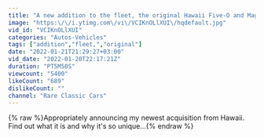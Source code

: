 ```yaml
---
title: "A new addition to the fleet, the original Hawaii Five-O and Magnum PI, and some Hawaii landmarks"
image: "https:\/\/i.ytimg.com\/vi\/VCIKnOLlXUI\/hqdefault.jpg"
vid_id: "VCIKnOLlXUI"
categories: "Autos-Vehicles"
tags: ["addition","fleet,","original"]
date: "2022-01-21T21:29:27+03:00"
vid_date: "2022-01-20T22:17:21Z"
duration: "PT5M50S"
viewcount: "5400"
likeCount: "689"
dislikeCount: ""
channel: "Rare Classic Cars"
---
```

{% raw %}Appropriately announcing my newest acquisition from Hawaii.  Find out what it is and why it's so unique...{% endraw %}
